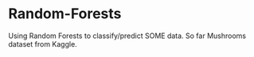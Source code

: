 # Random-Forests
Using Random Forests to classify/predict SOME data. So far Mushrooms dataset from Kaggle.

